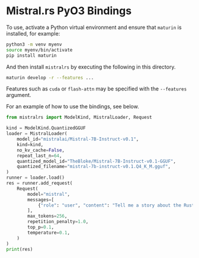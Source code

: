# Mistral.rs PyO3 Bindings

To use, activate a Python virtual environment and ensure that `maturin` is installed, for example:

```bash
python3 -m venv myenv
source myenv/bin/activate
pip install maturin
```

And then install `mistralrs` by executing the following in this directory.

```bash
maturin develop -r --features ...
```

Features such as `cuda` or `flash-attn` may be specified with the `--features` argument.

For an example of how to use the bindings, see below.

```python
from mistralrs import ModelKind, MistralLoader, Request

kind = ModelKind.QuantizedGGUF
loader = MistralLoader(
    model_id="mistralai/Mistral-7B-Instruct-v0.1",
    kind=kind,
    no_kv_cache=False,
    repeat_last_n=64,
    quantized_model_id="TheBloke/Mistral-7B-Instruct-v0.1-GGUF",
    quantized_filename="mistral-7b-instruct-v0.1.Q4_K_M.gguf",
)
runner = loader.load()
res = runner.add_request(
    Request(
        model="mistral",
        messages=[
            {"role": "user", "content": "Tell me a story about the Rust type system."}
        ],
        max_tokens=256,
        repetition_penalty=1.0,
        top_p=0.1,
        temperature=0.1,
    )
)
print(res)
```